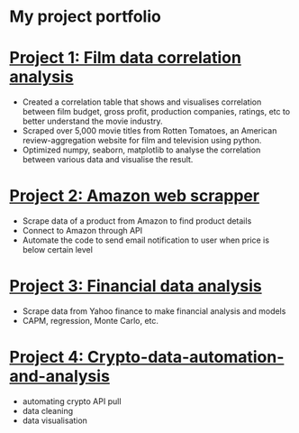 # My project portfolio


# [Project 1: Film data correlation analysis](https://github.com/GISOGISO/Film-data-correlation-analysis)
* Created a correlation table that shows and visualises correlation between film budget, gross profit, production companies, ratings, etc to better understand the movie industry.
* Scraped over 5,000 movie titles from Rotten Tomatoes, an American review-aggregation website for film and television using python.
* Optimized numpy, seaborn, matplotlib to analyse the correlation between various data and visualise the result.

# [Project 2: Amazon web scrapper](https://github.com/GISOGISO/Amazon-web-scrapper)
* Scrape data of a product from Amazon to find product details
* Connect to Amazon through API
* Automate the code to send email notification to user when price is below certain level

# [Project 3: Financial data analysis](https://github.com/GISOGISO/Financial-data-analysis)
* Scrape data from Yahoo finance to make financial analysis and models
* CAPM, regression, Monte Carlo, etc.

# [Project 4: Crypto-data-automation-and-analysis](https://github.com/GISOGISO/Crypto-data-automation-and-analysis)
* automating crypto API pull
* data cleaning
* data visualisation





